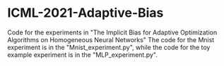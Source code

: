 # ICML-2021-Adaptive-Bias
Code for the experiments in "The Implicit Bias for Adaptive Optimization Algorithms on Homogeneous Neural Networks"
The code for the Mnist experiment is in the "Mnist_experiment.py", while the code for the toy example experiment is in the "MLP_experiment.py".

